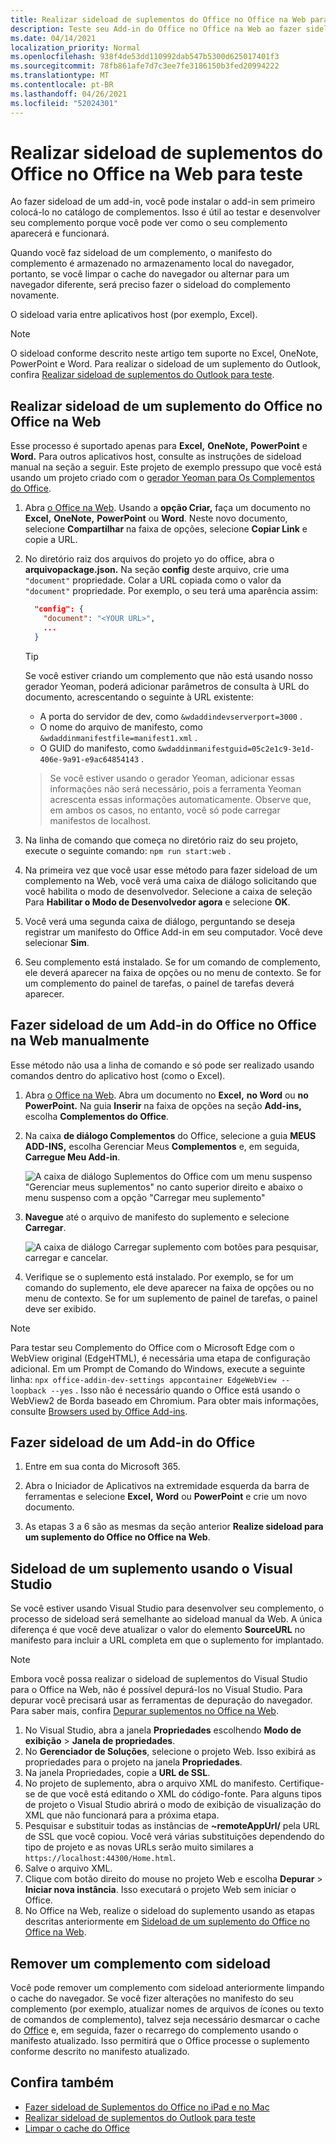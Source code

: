 ```yaml
---
title: Realizar sideload de suplementos do Office no Office na Web para teste
description: Teste seu Add-in do Office no Office na Web ao fazer sideload.
ms.date: 04/14/2021
localization_priority: Normal
ms.openlocfilehash: 938f4de53dd110992dab547b5300d625017401f3
ms.sourcegitcommit: 78fb861afe7d7c3ee7fe3186150b3fed20994222
ms.translationtype: MT
ms.contentlocale: pt-BR
ms.lasthandoff: 04/26/2021
ms.locfileid: "52024301"
---
```

# <a name="sideload-office-add-ins-in-office-on-the-web-for-testing"></a>Realizar sideload de suplementos do Office no Office na Web para teste

Ao fazer sideload de um add-in, você pode instalar o add-in sem primeiro colocá-lo no catálogo de complementos. Isso é útil ao testar e desenvolver seu complemento porque você pode ver como o seu complemento aparecerá e funcionará.

Quando você faz sideload de um complemento, o manifesto do complemento é armazenado no armazenamento local do navegador, portanto, se você limpar o cache do navegador ou alternar para um navegador diferente, será preciso fazer o sideload do complemento novamente.

O sideload varia entre aplicativos host (por exemplo, Excel).

> [!NOTE]
> O sideload conforme descrito neste artigo tem suporte no Excel, OneNote, PowerPoint e Word. Para realizar o sideload de um suplemento do Outlook, confira [Realizar sideload de suplementos do Outlook para teste](../outlook/sideload-outlook-add-ins-for-testing.md).

## <a name="sideload-an-office-add-in-in-office-on-the-web"></a>Realizar sideload de um suplemento do Office no Office na Web

Esse processo é suportado apenas para **Excel,** **OneNote,** **PowerPoint** e **Word.** Para outros aplicativos host, consulte as instruções de sideload manual na seção a seguir. Este projeto de exemplo pressupo que você está usando um projeto criado com o [gerador Yeoman para Os Complementos do Office](https://github.com/OfficeDev/generator-office).

1. Abra [o Office na Web](https://office.live.com/). Usando a **opção Criar,** faça um documento no **Excel,** **OneNote,** **PowerPoint** ou **Word**. Neste novo documento, selecione **Compartilhar** na faixa de opções, selecione **Copiar Link** e copie a URL.

2. No diretório raiz dos arquivos do projeto yo do office, abra o **arquivopackage.json.** Na seção **config** deste arquivo, crie uma `"document"` propriedade. Colar a URL copiada como o valor da `"document"` propriedade. Por exemplo, o seu terá uma aparência assim:

    ```json
      "config": {
        "document": "<YOUR URL>",
        ...
      }
    ```

    > [!TIP]
    > Se você estiver criando um complemento que não está usando nosso gerador Yeoman, poderá adicionar parâmetros de consulta à URL do documento, acrescentando o seguinte à URL existente:

    - A porta do servidor de dev, como `&wdaddindevserverport=3000` .
    - O nome do arquivo de manifesto, como `&wdaddinmanifestfile=manifest1.xml` .
    - O GUID do manifesto, como `&wdaddinmanifestguid=05c2e1c9-3e1d-406e-9a91-e9ac64854143` .

    > Se você estiver usando o gerador Yeoman, adicionar essas informações não será necessário, pois a ferramenta Yeoman acrescenta essas informações automaticamente.
    > Observe que, em ambos os casos, no entanto, você só pode carregar manifestos de localhost.

3. Na linha de comando que começa no diretório raiz do seu projeto, execute o seguinte comando: `npm run start:web` .

4. Na primeira vez que você usar esse método para fazer sideload de um complemento na Web, você verá uma caixa de diálogo solicitando que você habilita o modo de desenvolvedor. Selecione a caixa de seleção Para **Habilitar o Modo de Desenvolvedor agora** e selecione **OK**.

5. Você verá uma segunda caixa de diálogo, perguntando se deseja registrar um manifesto do Office Add-in em seu computador. Você deve selecionar **Sim**.

6. Seu complemento está instalado. Se for um comando de complemento, ele deverá aparecer na faixa de opções ou no menu de contexto. Se for um complemento do painel de tarefas, o painel de tarefas deverá aparecer.

## <a name="sideload-an-office-add-in-in-office-on-the-web-manually"></a>Fazer sideload de um Add-in do Office no Office na Web manualmente

Esse método não usa a linha de comando e só pode ser realizado usando comandos dentro do aplicativo host (como o Excel).

1. Abra [o Office na Web](https://office.live.com/). Abra um documento no **Excel,** **no Word** ou **no PowerPoint.** Na guia **Inserir** na faixa de opções na seção **Add-ins,** escolha **Complementos do Office**.

1. Na caixa **de diálogo Complementos** do Office, selecione a guia **MEUS ADD-INS,** escolha Gerenciar Meus **Complementos** e, em seguida, **Carregue Meu Add-in**.

    ![A caixa de diálogo Suplementos do Office com um menu suspenso "Gerenciar meus suplementos" no canto superior direito e abaixo o menu suspenso com a opção "Carregar meu suplemento"](../images/office-add-ins-my-account.png)

1. **Navegue** até o arquivo de manifesto do suplemento e selecione **Carregar**.

    ![A caixa de diálogo Carregar suplemento com botões para pesquisar, carregar e cancelar.](../images/upload-add-in.png)

1. Verifique se o suplemento está instalado. Por exemplo, se for um comando do suplemento, ele deve aparecer na faixa de opções ou no menu de contexto. Se for um suplemento de painel de tarefas, o painel deve ser exibido.

> [!NOTE]
> Para testar seu Complemento do Office com o Microsoft Edge com o WebView original (EdgeHTML), é necessária uma etapa de configuração adicional. Em um Prompt de Comando do Windows, execute a seguinte linha: `npx office-addin-dev-settings appcontainer EdgeWebView --loopback --yes` . Isso não é necessário quando o Office está usando o WebView2 de Borda baseado em Chromium. Para obter mais informações, consulte [Browsers used by Office Add-ins](../concepts/browsers-used-by-office-web-add-ins.md).

## <a name="sideload-an-office-add-in"></a>Fazer sideload de um Add-in do Office

1. Entre em sua conta do Microsoft 365.

2. Abra o Iniciador de Aplicativos na extremidade esquerda da barra de ferramentas e selecione **Excel,** **Word** ou **PowerPoint** e crie um novo documento.

3. As etapas 3 a 6 são as mesmas da seção anterior **Realize sideload para um suplemento do Office no Office na Web**. 

## <a name="sideload-an-add-in-when-using-visual-studio"></a>Sideload de um suplemento usando o Visual Studio

Se você estiver usando Visual Studio para desenvolver seu complemento, o processo de sideload será semelhante ao sideload manual da Web. A única diferença é que você deve atualizar o valor do elemento **SourceURL** no manifesto para incluir a URL completa em que o suplemento for implantado.

> [!NOTE]
> Embora você possa realizar o sideload de suplementos do Visual Studio para o Office na Web, não é possível depurá-los no Visual Studio. Para depurar você precisará usar as ferramentas de depuração do navegador. Para saber mais, confira [Depurar suplementos no Office na Web](debug-add-ins-in-office-online.md).

1. No Visual Studio, abra a janela **Propriedades** escolhendo **Modo de exibição** > **Janela de propriedades**.
2. No **Gerenciador de Soluções**, selecione o projeto Web. Isso exibirá as propriedades para o projeto na janela **Propriedades**.
3. Na janela Propriedades, copie a **URL de SSL**.
4. No projeto de suplemento, abra o arquivo XML do manifesto. Certifique-se de que você está editando o XML do código-fonte. Para alguns tipos de projeto o Visual Studio abrirá o modo de exibição de visualização do XML que não funcionará para a próxima etapa.
5. Pesquisar e substituir todas as instâncias de **~remoteAppUrl/** pela URL de SSL que você copiou. Você verá várias substituições dependendo do tipo de projeto e as novas URLs serão muito similares a `https://localhost:44300/Home.html`.
6. Salve o arquivo XML.
7. Clique com botão direito do mouse no projeto Web e escolha **Depurar** > **Iniciar nova instância**. Isso executará o projeto Web sem iniciar o Office.
8. No Office na Web, realize o sideload do suplemento usando as etapas descritas anteriormente em [Sideload de um suplemento do Office no Office na Web](#sideload-an-office-add-in-in-office-on-the-web).

## <a name="remove-a-sideloaded-add-in"></a>Remover um complemento com sideload

Você pode remover um complemento com sideload anteriormente limpando o cache do navegador. Se você fizer alterações no manifesto do seu complemento (por exemplo, atualizar nomes de arquivos de ícones ou texto de comandos de complemento), talvez seja necessário desmarcar o cache do [Office](clear-cache.md) e, em seguida, fazer o recarrego do complemento usando o manifesto atualizado. Isso permitirá que o Office processe o suplemento conforme descrito no manifesto atualizado.

## <a name="see-also"></a>Confira também

- [Fazer sideload de Suplementos do Office no iPad e no Mac](sideload-an-office-add-in-on-ipad-and-mac.md)
- [Realizar sideload de suplementos do Outlook para teste](../outlook/sideload-outlook-add-ins-for-testing.md)
- [Limpar o cache do Office](clear-cache.md)

